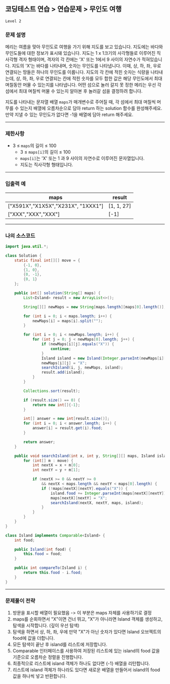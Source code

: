 ## 코딩테스트 연습 > 연습문제 > 무인도 여행
`Level 2`

### **문제 설명**

메리는 여름을 맞아 무인도로 여행을 가기 위해 지도를 보고 있습니다. 지도에는 바다와 무인도들에 대한 정보가 표시돼 있습니다. 지도는 1 x 1크기의 사각형들로 이루어진 직사각형 격자 형태이며, 격자의 각 칸에는 'X' 또는 1에서 9 사이의 자연수가 적혀있습니다. 지도의 'X'는 바다를 나타내며, 숫자는 무인도를 나타냅니다. 이때, 상, 하, 좌, 우로 연결되는 땅들은 하나의 무인도를 이룹니다. 지도의 각 칸에 적힌 숫자는 식량을 나타내는데, 상, 하, 좌, 우로 연결되는 칸에 적힌 숫자를 모두 합한 값은 해당 무인도에서 최대 며칠동안 머물 수 있는지를 나타냅니다. 어떤 섬으로 놀러 갈지 못 정한 메리는 우선 각 섬에서 최대 며칠씩 머물 수 있는지 알아본 후 놀러갈 섬을 결정하려 합니다.

지도를 나타내는 문자열 배열 `maps`가 매개변수로 주어질 때, 각 섬에서 최대 며칠씩 머무를 수 있는지 배열에 오름차순으로 담아 return 하는 solution 함수를 완성해주세요. 만약 지낼 수 있는 무인도가 없다면 -1을 배열에 담아 return 해주세요.

---

### 제한사항

- 3 ≤ `maps`의 길이 ≤ 100
    - 3 ≤ `maps[i]`의 길이 ≤ 100
    - `maps[i]`는 'X' 또는 1 과 9 사이의 자연수로 이루어진 문자열입니다.
    - 지도는 직사각형 형태입니다.

---

### 입출력 예

| maps | result |
| --- | --- |
| ["X591X","X1X5X","X231X", "1XXX1"] | [1, 1, 27] |
| ["XXX","XXX","XXX"] | [-1] |

---

### 나의 소스코드
``` java
import java.util.*;

class Solution {
    static final int[][] move = {
        {-1, 0},
        {1, 0},
        {0, -1}, 
        {0, 1}
    };

    public int[] solution(String[] maps) {
        List<Island> result = new ArrayList<>();

        String[][] newMaps = new String[maps.length][maps[0].length()];

        for (int i = 0; i < maps.length; i++) {
            newMaps[i] = maps[i].split("");
        }

        for (int i = 0; i < newMaps.length; i++) {
            for (int j = 0; j < newMaps[0].length; j++) {
                if (newMaps[i][j].equals("X")) {
                    continue;
                }
                Island island = new Island(Integer.parseInt(newMaps[i][j]));
                newMaps[i][j] = "X";
                searchIsland(i, j, newMaps, island);
                result.add(island);
            }
        }

        Collections.sort(result);

        if (result.size() == 0) {
            return new int[]{-1};
        }

        int[] answer = new int[result.size()];
        for (int i = 0; i < answer.length; i++) {
            answer[i] = result.get(i).food;
        }

        return answer;
    }

    public void searchIsland(int x, int y, String[][] maps, Island island) {
        for (int[] m : move) {
            int nextX = x + m[0];
            int nextY = y + m[1];

            if (nextX >= 0 && nextY >= 0 
                && nextX < maps.length && nextY < maps[0].length) {
                if (!maps[nextX][nextY].equals("X")) {
                    island.food += Integer.parseInt(maps[nextX][nextY]);
                    maps[nextX][nextY] = "X";
                    searchIsland(nextX, nextY, maps, island);
                }
            }
        }
    }
}

class Island implements Comparable<Island> {
    int food;

    public Island(int food) {
        this.food = food;
    }

    public int compareTo(Island i) {
        return this.food - i.food;
    }
}
```

---

### 문제풀이 전략
1. 방문을 표시할 배열이 필요했음 -> 이 부분은 maps 자체를 사용하기로 결정
2. maps를 순회하면서 "X"이면 건너 뛰고, "X"가 아니라면 Island 객체를 생성하고, 탐색을 시작합니다. (깊이 우선 탐색)
3. 탐색을 하면서 상, 하, 좌, 우에 만약 "X"가 아닌 숫자가 있다면 Island 오브젝트의 food에 값을 더합니다.
4. 모든 탐색이 끝난 후 island를 리스트에 저장합니다.
5. Comparable 인터페이스를 사용하여 저장된 리스트에 있는 island의 food 값을 기준으로 오름차순 정렬을 진행합니다.
6. 최종적으로 리스트에 island 객체가 하나도 없다면 {-1} 배열을 리턴합니다.
7. 리스트에 island 객체가 하나라도 있다면 새로운 배열을 만들어서 island의 food 값을 하나씩 넣고 반환합니다.







